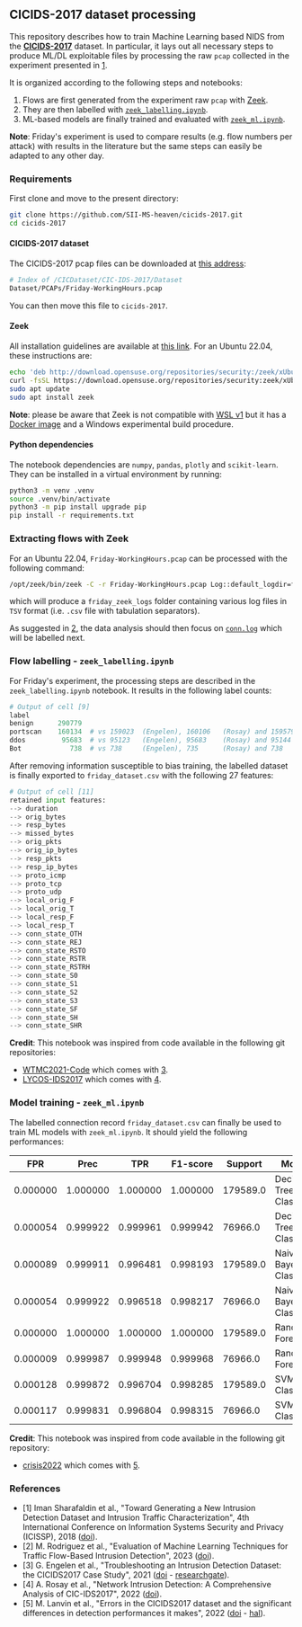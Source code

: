 ## CICIDS-2017 dataset processing

This repository describes how to train Machine Learning based NIDS from the [**CICIDS-2017**](https://www.unb.ca/cic/datasets/ids-2017.html) dataset. In particular, it lays out all necessary steps to produce ML/DL exploitable files by processing the raw `pcap` collected in the experiment presented in [1](#references).

It is organized according to the following steps and notebooks:
1. Flows are first generated from the experiment raw `pcap` with [Zeek](https://docs.zeek.org/en/master/).
2. They are then labelled with [`zeek_labelling.ipynb`](zeek_labelling.ipynb).
3. ML-based models are finally trained and evaluated with [`zeek_ml.ipynb`](zeek_ml.ipynb).

**Note**: Friday's experiment is used to compare results (e.g. flow numbers per attack) with results in the literature but the same steps can easily be adapted to any other day.

### Requirements

First clone and move to the present directory:
```sh
git clone https://github.com/SII-MS-heaven/cicids-2017.git
cd cicids-2017
```

#### CICIDS-2017 dataset

The CICIDS-2017 pcap files can be downloaded at [this address](https://www.unb.ca/cic/datasets/ids-2017.html):
```sh
# Index of /CICDataset/CIC-IDS-2017/Dataset
Dataset/PCAPs/Friday-WorkingHours.pcap
```

You can then move this file to `cicids-2017`.

#### Zeek

All installation guidelines are available at [this link](https://docs.zeek.org/en/master/install.html). For an Ubuntu 22.04, these instructions are:
```sh
echo 'deb http://download.opensuse.org/repositories/security:/zeek/xUbuntu_22.04/ /' | sudo tee /etc/apt/sources.list.d/security:zeek.list
curl -fsSL https://download.opensuse.org/repositories/security:zeek/xUbuntu_22.04/Release.key | gpg --dearmor | sudo tee /etc/apt/trusted.gpg.d/security_zeek.gpg > /dev/null
sudo apt update
sudo apt install zeek
```

**Note**: please be aware that Zeek is not compatible with [WSL v1](https://github.com/zeek/zeek/issues/504) but it has a [Docker image](https://hub.docker.com/u/zeek) and a Windows experimental build procedure.

#### Python dependencies

The notebook dependencies are `numpy`, `pandas`, `plotly` and `scikit-learn`. They can be installed in a virtual environment by running:
```sh
python3 -m venv .venv
source .venv/bin/activate
python3 -m pip install upgrade pip
pip install -r requirements.txt
```

### Extracting flows with Zeek

For an Ubuntu 22.04, `Friday-WorkingHours.pcap` can be processed with the following command:
```sh
/opt/zeek/bin/zeek -C -r Friday-WorkingHours.pcap Log::default_logdir=friday_zeek_logs
```
which will produce a `friday_zeek_logs` folder containing various log files in `TSV` format (i.e. `.csv` file with tabulation separators).

As suggested in [2](#references), the data analysis should then focus on [`conn.log`](https://docs.zeek.org/en/current/logs/conn.html#conn-log) which will be labelled next.

### Flow labelling - `zeek_labelling.ipynb`

For Friday's experiment, the processing steps are described in the `zeek_labelling.ipynb` notebook. It results in the following label counts:
```py
# Output of cell [9]
label
benign      290779
portscan    160134  # vs 159023  (Engelen), 160106   (Rosay) and 159579  (Lanvin)
ddos         95683  # vs 95123   (Engelen), 95683    (Rosay) and 95144   (Lanvin)
Bot            738  # vs 738     (Engelen), 735      (Rosay) and 738     (Lanvin)
```

After removing information susceptible to bias training, the labelled dataset is finally exported to `friday_dataset.csv` with the following 27 features:
```py
# Output of cell [11]
retained input features: 
--> duration
--> orig_bytes
--> resp_bytes
--> missed_bytes
--> orig_pkts
--> orig_ip_bytes
--> resp_pkts
--> resp_ip_bytes
--> proto_icmp
--> proto_tcp
--> proto_udp
--> local_orig_F
--> local_orig_T
--> local_resp_F
--> local_resp_T
--> conn_state_OTH
--> conn_state_REJ
--> conn_state_RSTO
--> conn_state_RSTR
--> conn_state_RSTRH
--> conn_state_S0
--> conn_state_S1
--> conn_state_S2
--> conn_state_S3
--> conn_state_SF
--> conn_state_SH
--> conn_state_SHR
```

**Credit**:
This notebook was inspired from code available in the following git repositories:
- [WTMC2021-Code](https://github.com/GintsEngelen/WTMC2021-Code/blob/main/labelling_CSV_flows.py) which comes with [3](#references).
- [LYCOS-IDS2017](https://maupiti-git.univ-lemans.fr/lycos/lycos-ids2017/src/master/labelling.py) which comes with [4](#references).

### Model training - `zeek_ml.ipynb`

The labelled connection record `friday_dataset.csv` can finally be used to train ML models with `zeek_ml.ipynb`. It should yield the following performances:

|FPR	|Prec	|TPR	|F1-score	|Support	|Model	|Exp|
|---|---|---|---|---|---|---|
|0.000000|1.000000|1.000000|1.000000|179589.0|Decision Tree Classifier|Train|
|0.000054|0.999922|0.999961|0.999942|76966.0|Decision Tree Classifier|Test|
|0.000089|0.999911|0.996481|0.998193|179589.0|Naive Bayes Classifier|Train|
|0.000054|0.999922|0.996518|0.998217|76966.0|Naive Bayes Classifier|Test|
|0.000000|1.000000|1.000000|1.000000|179589.0|Random Forest|Train|
|0.000009|0.999987|0.999948|0.999968|76966.0|Random Forest|Test|
|0.000128|0.999872|0.996704|0.998285|179589.0|SVM Classifier|Train|
|0.000117|0.999831|0.996804|0.998315|76966.0|SVM Classifier|Test|

**Credit**:
This notebook was inspired from code available in the following git repository:
- [crisis2022](https://gitlab.inria.fr/mlanvin/crisis2022) which comes with [5](#references).

### References

- [1] Iman Sharafaldin et al., "Toward Generating a New Intrusion Detection Dataset and Intrusion Traffic Characterization", 4th International Conference on Information Systems Security and Privacy (ICISSP), 2018 ([doi](https://www.scitepress.org/Link.aspx?doi=10.5220/0006639801080116)).
- [2] M. Rodriguez et al., "Evaluation of Machine Learning Techniques for Traffic Flow-Based Intrusion Detection", 2023 ([doi](https://doi.org/10.3390/s22239326)).
- [3] G. Engelen et al., "Troubleshooting an Intrusion Detection Dataset: the CICIDS2017 Case Study", 2021 ([doi](https://doi.org/10.1109/SPW53761.2021.00009) - [researchgate](https://www.researchgate.net/publication/353107141_Troubleshooting_an_Intrusion_Detection_Dataset_the_CICIDS2017_Case_Study)).
- [4] A. Rosay et al., "Network Intrusion Detection: A Comprehensive Analysis of CIC-IDS2017", 2022 ([doi](https://www.scitepress.org/Link.aspx?doi=10.5220/0010774000003120)).
- [5] M. Lanvin et al., "Errors in the CICIDS2017 dataset and the significant differences in detection performances it makes", 2022 ([doi](https://doi.org/10.1007/978-3-031-31108-6_2) - [hal](https://hal.science/hal-03775466)).